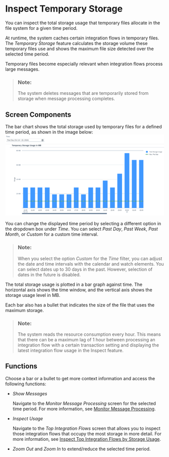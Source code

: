 <!-- loio7cdfaa73d9fd47c08acf27a9d9b2b2a1 -->

# Inspect Temporary Storage

You can inspect the total storage usage that temporary files allocate in the file system for a given time period.

At runtime, the system caches certain integration flows in temporary files. The *Temporary Storage* feature calculates the storage volume these temporary files use and shows the maximum file size detected over the selected time period.

Temporary files become especially relevant when integration flows process large messages.

> ### Note:  
> The system deletes messages that are temporarily stored from storage when message processing completes.



<a name="loio7cdfaa73d9fd47c08acf27a9d9b2b2a1__section_ufx_bp2_lcc"/>

## Screen Components

The bar chart shows the total storage used by temporary files for a defined time period, as shown in the image below:![](images/Inspect_Temporary_Storage_f48af1c.png)

You can change the displayed time period by selecting a different option in the dropdown box under *Time*. You can select *Past Day*, *Past Week*, *Past Month*, or *Custom* for a custom time interval.

> ### Note:  
> When you select the option *Custom* for the *Time* filter, you can adjust the date and time intervals with the calendar and watch elements. You can select dates up to 30 days in the past. However, selection of dates in the future is disabled.

The total storage usage is plotted in a bar graph against time. The horizontal axis shows the time window, and the vertical axis shows the storage usage level in MB.

Each bar also has a bullet that indicates the size of the file that uses the maximum storage.

> ### Note:  
> The system reads the resource consumption every hour. This means that there can be a maximum lag of 1 hour between processing an integration flow with a certain transaction setting and displaying the latest integration flow usage in the Inspect feature.



<a name="loio7cdfaa73d9fd47c08acf27a9d9b2b2a1__section_w44_zp2_lcc"/>

## Functions

Choose a bar or a bullet to get more context information and access the following functions:

-   *Show Messages*

    Navigate to the *Monitor Message Processing* screen for the selected time period. For more information, see [Monitor Message Processing](monitor-message-processing-314df3f.md).

-   *Inspect Usage*

    Navigate to the *Top Integration Flows* screen that allows you to inspect those integration flows that occupy the most storage in more detail. For more information, see [Inspect Top Integration Flows by Storage Usage](inspect-top-integration-flows-by-storage-usage-9183e3b.md).

-   *Zoom Out* and *Zoom In* to extend/reduce the selected time period. 



